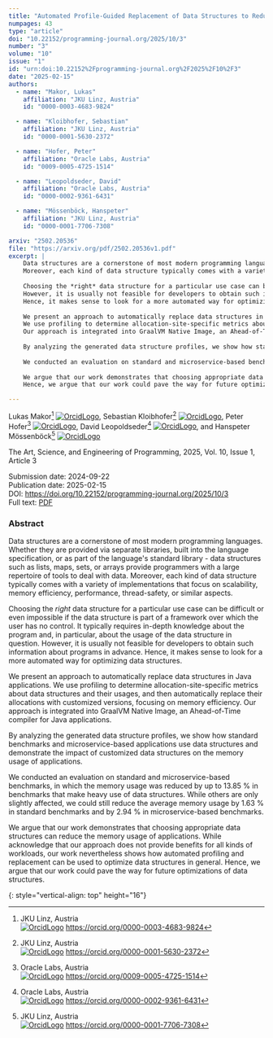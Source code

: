 ```yaml
---
title: "Automated Profile-Guided Replacement of Data Structures to Reduce Memory Allocation"
numpages: 43
type: "article"
doi: "10.22152/programming-journal.org/2025/10/3"
number: "3"
volume: "10"
issue: "1"
id: "urn:doi:10.22152%2Fprogramming-journal.org%2F2025%2F10%2F3"
date: "2025-02-15"
authors: 
  - name: "Makor, Lukas"
    affiliation: "JKU Linz, Austria"
    id: "0000-0003-4683-9824"

  - name: "Kloibhofer, Sebastian"
    affiliation: "JKU Linz, Austria"
    id: "0000-0001-5630-2372"

  - name: "Hofer, Peter"
    affiliation: "Oracle Labs, Austria"
    id: "0009-0005-4725-1514"

  - name: "Leopoldseder, David"
    affiliation: "Oracle Labs, Austria"
    id: "0000-0002-9361-6431"

  - name: "Mössenböck, Hanspeter"
    affiliation: "JKU Linz, Austria"
    id: "0000-0001-7706-7308"

arxiv: "2502.20536"
file: "https://arxiv.org/pdf/2502.20536v1.pdf"
excerpt: |
    Data structures are a cornerstone of most modern programming languages. Whether they are provided via separate libraries, built into the language specification, or as part of the language's standard library - data structures such as lists, maps, sets, or arrays provide programmers with a large repertoire of tools to deal with data. 
    Moreover, each kind of data structure typically comes with a variety of implementations that focus on scalability, memory efficiency, performance, thread-safety, or similar aspects. 
    
    Choosing the *right* data structure for a particular use case can be difficult or even impossible if the data structure is part of a framework over which the user has no control. It typically requires in-depth knowledge about the program and, in particular, about the usage of the data structure in question. 
    However, it is usually not feasible for developers to obtain such information about programs in advance. 
    Hence, it makes sense to look for a more automated way for optimizing data structures.
    
    We present an approach to automatically replace data structures in Java applications. 
    We use profiling to determine allocation-site-specific metrics about data structures and their usages, and then automatically replace their allocations with customized versions, focusing on memory efficiency. 
    Our approach is integrated into GraalVM Native Image, an Ahead-of-Time compiler for Java applications.
    
    By analyzing the generated data structure profiles, we show how standard benchmarks and microservice-based applications use data structures and demonstrate the impact of customized data structures on the memory usage of applications.
    
    We conducted an evaluation on standard and microservice-based benchmarks, in which the memory usage was reduced by up to 13.85 % in benchmarks that make heavy use of data structures. While others are only slightly affected, we could still reduce the average memory usage by 1.63 % in standard benchmarks and by 2.94 % in microservice-based benchmarks.
    
    We argue that our work demonstrates that choosing appropriate data structures can reduce the memory usage of applications. While acknowledge that our approach does not provide benefits for all kinds of workloads, our work nevertheless shows how automated profiling and replacement can be used to optimize data structures in general.
    Hence, we argue that our work could pave the way for future optimizations of data structures.

---
```

Lukas Makor[^1] [![OrcidLogo]](https://orcid.org/0000-0003-4683-9824), Sebastian Kloibhofer[^2] [![OrcidLogo]](https://orcid.org/0000-0001-5630-2372), Peter Hofer[^3] [![OrcidLogo]](https://orcid.org/0009-0005-4725-1514), David Leopoldseder[^4] [![OrcidLogo]](https://orcid.org/0000-0002-9361-6431), and Hanspeter Mössenböck[^5] [![OrcidLogo]](https://orcid.org/0000-0001-7706-7308)

The Art, Science, and Engineering of Programming, 2025, Vol. 10, Issue 1, Article 3

Submission date: 2024-09-22  
Publication date: 2025-02-15  
DOI: <https://doi.org/10.22152/programming-journal.org/2025/10/3>  
Full text: [PDF](https://arxiv.org/pdf/2502.20536v1.pdf)  


### Abstract

Data structures are a cornerstone of most modern programming languages. Whether they are provided via separate libraries, built into the language specification, or as part of the language's standard library - data structures such as lists, maps, sets, or arrays provide programmers with a large repertoire of tools to deal with data. 
Moreover, each kind of data structure typically comes with a variety of implementations that focus on scalability, memory efficiency, performance, thread-safety, or similar aspects. 

Choosing the *right* data structure for a particular use case can be difficult or even impossible if the data structure is part of a framework over which the user has no control. It typically requires in-depth knowledge about the program and, in particular, about the usage of the data structure in question. 
However, it is usually not feasible for developers to obtain such information about programs in advance. 
Hence, it makes sense to look for a more automated way for optimizing data structures.

We present an approach to automatically replace data structures in Java applications. 
We use profiling to determine allocation-site-specific metrics about data structures and their usages, and then automatically replace their allocations with customized versions, focusing on memory efficiency. 
Our approach is integrated into GraalVM Native Image, an Ahead-of-Time compiler for Java applications.

By analyzing the generated data structure profiles, we show how standard benchmarks and microservice-based applications use data structures and demonstrate the impact of customized data structures on the memory usage of applications.

We conducted an evaluation on standard and microservice-based benchmarks, in which the memory usage was reduced by up to 13.85 % in benchmarks that make heavy use of data structures. While others are only slightly affected, we could still reduce the average memory usage by 1.63 % in standard benchmarks and by 2.94 % in microservice-based benchmarks.

We argue that our work demonstrates that choosing appropriate data structures can reduce the memory usage of applications. While acknowledge that our approach does not provide benefits for all kinds of workloads, our work nevertheless shows how automated profiling and replacement can be used to optimize data structures in general.
Hence, we argue that our work could pave the way for future optimizations of data structures.


[^1]: JKU Linz, Austria  
    [![OrcidLogo]](https://orcid.org/0000-0003-4683-9824) <https://orcid.org/0000-0003-4683-9824>

[^2]: JKU Linz, Austria  
    [![OrcidLogo]](https://orcid.org/0000-0001-5630-2372) <https://orcid.org/0000-0001-5630-2372>

[^3]: Oracle Labs, Austria  
    [![OrcidLogo]](https://orcid.org/0009-0005-4725-1514) <https://orcid.org/0009-0005-4725-1514>

[^4]: Oracle Labs, Austria  
    [![OrcidLogo]](https://orcid.org/0000-0002-9361-6431) <https://orcid.org/0000-0002-9361-6431>

[^5]: JKU Linz, Austria  
    [![OrcidLogo]](https://orcid.org/0000-0001-7706-7308) <https://orcid.org/0000-0001-7706-7308>


[OrcidLogo]: /assets/images/orcid.svg "Orcid Logo"
{: style="vertical-align: top" height="16"}
